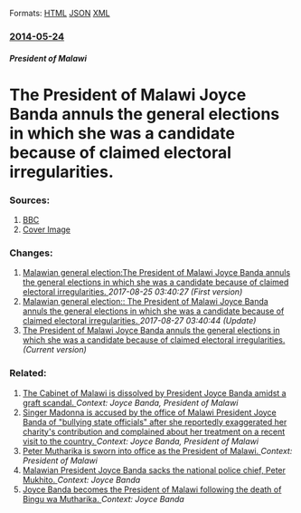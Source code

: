 
Formats: [HTML](/news/2014/05/24/the-president-of-malawi-joyce-banda-annuls-the-general-elections-in-which-she-was-a-candidate-because-of-claimed-electoral-irregularities.html)  [JSON](/news/2014/05/24/the-president-of-malawi-joyce-banda-annuls-the-general-elections-in-which-she-was-a-candidate-because-of-claimed-electoral-irregularities.json)  [XML](/news/2014/05/24/the-president-of-malawi-joyce-banda-annuls-the-general-elections-in-which-she-was-a-candidate-because-of-claimed-electoral-irregularities.xml)  

### [2014-05-24](/news/2014/05/24/index.md)

##### President of Malawi
# The President of Malawi Joyce Banda annuls the general elections in which she was a candidate because of claimed electoral irregularities. 




### Sources:

1. [BBC](http://www.bbc.com/news/world-africa-27556155)
1. [Cover Image](http://ichef-1.bbci.co.uk/news/1024/media/images/75078000/jpg/_75078552_75078551.jpg)

### Changes:

1. [Malawian general election:The President of Malawi Joyce Banda annuls the general elections in which she was a candidate because of claimed electoral irregularities. ](/news/2014/05/24/malawian-general-election-pthe-president-of-malawi-joyce-banda-annuls-the-general-elections-in-which-she-was-a-candidate-because-of-claimed.md) _2017-08-25 03:40:27 (First version)_
2. [Malawian general election:: The President of Malawi Joyce Banda annuls the general elections in which she was a candidate because of claimed electoral irregularities. ](/news/2014/05/24/malawian-general-election-the-president-of-malawi-joyce-banda-annuls-the-general-elections-in-which-she-was-a-candidate-because-of-claimed.md) _2017-08-27 03:40:44 (Update)_
2. [The President of Malawi Joyce Banda annuls the general elections in which she was a candidate because of claimed electoral irregularities. ](/news/2014/05/24/the-president-of-malawi-joyce-banda-annuls-the-general-elections-in-which-she-was-a-candidate-because-of-claimed-electoral-irregularities.md) _(Current version)_

### Related:

1. [The Cabinet of Malawi is dissolved by President Joyce Banda amidst a graft scandal. ](/news/2013/10/10/the-cabinet-of-malawi-is-dissolved-by-president-joyce-banda-amidst-a-graft-scandal.md) _Context: Joyce Banda, President of Malawi_
2. [Singer Madonna is accused by the office of Malawi President Joyce Banda of "bullying state officials" after she reportedly exaggerated her charity's contribution and complained about her treatment on a recent visit to the country. ](/news/2013/04/11/singer-madonna-is-accused-by-the-office-of-malawi-president-joyce-banda-of-bullying-state-officials-after-she-reportedly-exaggerated-her-c.md) _Context: Joyce Banda, President of Malawi_
3. [Peter Mutharika is sworn into office as the President of Malawi. ](/news/2014/05/31/peter-mutharika-is-sworn-into-office-as-the-president-of-malawi.md) _Context: President of Malawi_
4. [Malawian President Joyce Banda sacks the national police chief, Peter Mukhito. ](/news/2012/04/9/malawian-president-joyce-banda-sacks-the-national-police-chief-peter-mukhito.md) _Context: Joyce Banda_
5. [Joyce Banda becomes the President of Malawi following the death of Bingu wa Mutharika. ](/news/2012/04/7/joyce-banda-becomes-the-president-of-malawi-following-the-death-of-bingu-wa-mutharika.md) _Context: Joyce Banda_
